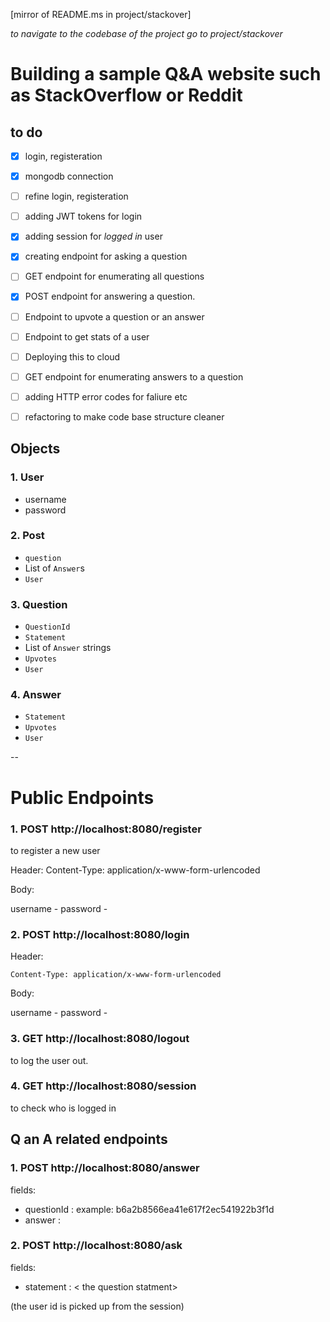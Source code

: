 [mirror of README.ms in project/stackover]

_to navigate to the codebase of the project go to project/stackover_
# Building a sample  Q&A website such as StackOverflow or Reddit

## to do

* [X] login, registeration 
* [X] mongodb connection
* [ ] refine login, registeration
* [ ] adding JWT tokens for login
* [X] adding session for _logged in_ user
* [X] creating endpoint for asking a question
* [ ] GET endpoint for enumerating all questions
* [X] POST endpoint for answering a question.
* [ ] Endpoint to upvote a question or an answer
* [ ] Endpoint to get stats of a user
* [ ] Deploying this to cloud

* [ ] GET endpoint for enumerating answers to a question 
* [ ] adding HTTP error codes for faliure etc
* [ ] refactoring to make code base structure cleaner



## Objects

### 1. User
- username
- password

### 2. Post 
- ```question```
- List of ```Answer```s
- ```User```

### 3. Question
- ```QuestionId``` 
- ```Statement```
- List of ```Answer``` strings 
- ```Upvotes```
- ```User```

### 4. Answer
- ```Statement```
- ```Upvotes```
- ```User```

--

# Public Endpoints 

### 1. POST http://localhost:8080/register

to register a new user

Header:
Content-Type: application/x-www-form-urlencoded

Body:

username - <username>
password - <password>


### 2. POST http://localhost:8080/login

Header:

```Content-Type: application/x-www-form-urlencoded```

Body:

username - <username>
password - <password>


### 3. GET http://localhost:8080/logout

to log the user out.



### 4. GET http://localhost:8080/session

to check who is logged in 



## Q an A related endpoints

### 1. POST http://localhost:8080/answer

fields: 
- questionId : <needed > example: b6a2b8566ea41e617f2ec541922b3f1d
- answer : <answer to the question >


### 2. POST http://localhost:8080/ask

fields:
- statement : < the question statment>

(the user id is picked up from the session)

